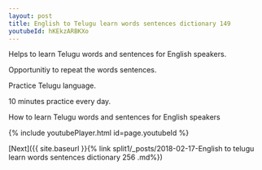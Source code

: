 ```yaml
---
layout: post
title: English to Telugu learn words sentences dictionary 149 
youtubeId: hKEkzARBKXo
---
```

 
 
Helps to learn Telugu words and sentences for English speakers.

Opportunitiy to repeat the words sentences. 

Practice Telugu language. 
 
10 minutes practice every day. 
 
How to learn Telugu words and sentences for English speakers 
 
{% include youtubePlayer.html id=page.youtubeId %}
 
 
[Next]({{ site.baseurl }}{% link  split1/_posts/2018-02-17-English to telugu learn words sentences dictionary 256 .md%})
 

